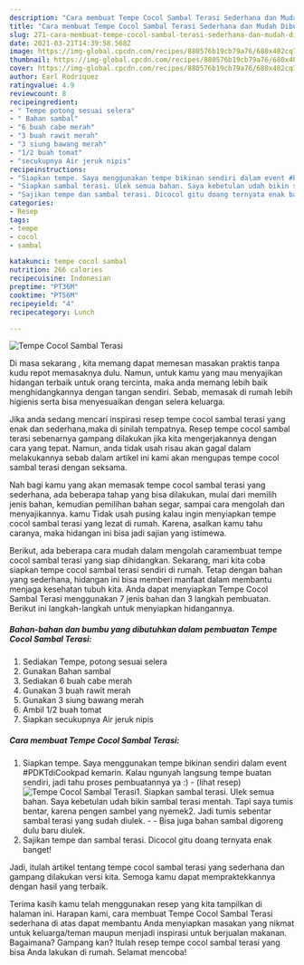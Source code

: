 ```yaml
---
description: "Cara membuat Tempe Cocol Sambal Terasi Sederhana dan Mudah Dibuat"
title: "Cara membuat Tempe Cocol Sambal Terasi Sederhana dan Mudah Dibuat"
slug: 271-cara-membuat-tempe-cocol-sambal-terasi-sederhana-dan-mudah-dibuat
date: 2021-03-21T14:39:58.568Z
image: https://img-global.cpcdn.com/recipes/880576b19cb79a76/680x482cq70/tempe-cocol-sambal-terasi-foto-resep-utama.jpg
thumbnail: https://img-global.cpcdn.com/recipes/880576b19cb79a76/680x482cq70/tempe-cocol-sambal-terasi-foto-resep-utama.jpg
cover: https://img-global.cpcdn.com/recipes/880576b19cb79a76/680x482cq70/tempe-cocol-sambal-terasi-foto-resep-utama.jpg
author: Earl Rodriquez
ratingvalue: 4.9
reviewcount: 8
recipeingredient:
- " Tempe potong sesuai selera"
- " Bahan sambal"
- "6 buah cabe merah"
- "3 buah rawit merah"
- "3 siung bawang merah"
- "1/2 buah tomat"
- "secukupnya Air jeruk nipis"
recipeinstructions:
- "Siapkan tempe. Saya menggunakan tempe bikinan sendiri dalam event #PDKTdiCookpad kemarin. Kalau ngunyah langsung tempe buatan sendiri, jadi tahu proses pembuatannya ya :)           (lihat resep)"
- "Siapkan sambal terasi. Ulek semua bahan. Saya kebetulan udah bikin sambal terasi mentah. Tapi saya tumis bentar, karena pengen sambel yang nyemek2. Jadi tumis sebentar sambal terasi yang sudah diulek.   Bisa juga bahan sambal digoreng dulu baru diulek."
- "Sajikan tempe dan sambal terasi. Dicocol gitu doang ternyata enak banget!"
categories:
- Resep
tags:
- tempe
- cocol
- sambal

katakunci: tempe cocol sambal 
nutrition: 266 calories
recipecuisine: Indonesian
preptime: "PT36M"
cooktime: "PT56M"
recipeyield: "4"
recipecategory: Lunch

---
```



![Tempe Cocol Sambal Terasi](https://img-global.cpcdn.com/recipes/880576b19cb79a76/680x482cq70/tempe-cocol-sambal-terasi-foto-resep-utama.jpg)

Di masa  sekarang , kita memang dapat memesan masakan praktis tanpa kudu repot memasaknya dulu. Namun, untuk kamu yang mau menyajikan hidangan terbaik untuk orang tercinta, maka anda memang lebih baik menghidangkannya dengan tangan sendiri. Sebab, memasak di rumah lebih higienis serta bisa menyesuaikan dengan selera keluarga.

Jika anda sedang mencari inspirasi resep tempe cocol sambal terasi yang enak dan sederhana,maka di sinilah tempatnya. Resep tempe cocol sambal terasi  sebenarnya gampang dilakukan jika kita mengerjakannya dengan cara yang tepat. Namun, anda tidak usah risau akan gagal dalam melakukannya 
sebab dalam artikel ini kami akan mengupas tempe cocol sambal terasi dengan seksama.  



Nah bagi kamu yang akan memasak tempe cocol sambal terasi yang sederhana, ada beberapa tahap yang bisa dilakukan, mulai dari memilih jenis bahan, kemudian pemilihan bahan segar, sampai cara mengolah dan menyajikannya. kamu Tidak usah pusing kalau ingin menyiapkan tempe cocol sambal terasi yang lezat di rumah. Karena, asalkan kamu  tahu caranya, maka hidangan ini bisa jadi sajian yang istimewa.

Berikut, ada beberapa cara mudah dalam mengolah caramembuat tempe cocol sambal terasi yang siap dihidangkan. Sekarang, mari kita coba siapkan tempe cocol sambal terasi sendiri di rumah. Tetap dengan bahan yang sederhana, hidangan ini bisa memberi manfaat dalam membantu menjaga kesehatan tubuh kita. Anda dapat menyiapkan Tempe Cocol Sambal Terasi menggunakan 7 jenis bahan dan 3 langkah pembuatan. Berikut ini langkah-langkah untuk menyiapkan hidangannya.

<!--inarticleads1-->

##### Bahan-bahan dan bumbu yang dibutuhkan dalam pembuatan Tempe Cocol Sambal Terasi:

1. Sediakan  Tempe, potong sesuai selera
1. Gunakan  Bahan sambal
1. Sediakan 6 buah cabe merah
1. Gunakan 3 buah rawit merah
1. Gunakan 3 siung bawang merah
1. Ambil 1/2 buah tomat
1. Siapkan secukupnya Air jeruk nipis




<!--inarticleads2-->

##### Cara membuat Tempe Cocol Sambal Terasi:

1. Siapkan tempe. Saya menggunakan tempe bikinan sendiri dalam event #PDKTdiCookpad kemarin. Kalau ngunyah langsung tempe buatan sendiri, jadi tahu proses pembuatannya ya :) -           (lihat resep)
<img src="https://img-global.cpcdn.com/steps/69e32bb8eaeecacb/160x128cq70/tempe-cocol-sambal-terasi-langkah-memasak-1-foto.jpg" alt="Tempe Cocol Sambal Terasi">1. Siapkan sambal terasi. Ulek semua bahan. Saya kebetulan udah bikin sambal terasi mentah. Tapi saya tumis bentar, karena pengen sambel yang nyemek2. Jadi tumis sebentar sambal terasi yang sudah diulek.  -  - Bisa juga bahan sambal digoreng dulu baru diulek.
1. Sajikan tempe dan sambal terasi. Dicocol gitu doang ternyata enak banget!




Jadi, itulah artikel tentang  tempe cocol sambal terasi  yang sederhana dan gampang dilakukan versi kita. Semoga kamu dapat mempraktekkannya dengan hasil yang terbaik. 

Terima kasih kamu telah menggunakan resep yang kita tampilkan di halaman ini. Harapan kami, cara membuat  Tempe Cocol Sambal Terasi sederhana di atas dapat membantu Anda menyiapkan masakan yang nikmat untuk keluarga/teman maupun menjadi inspirasi untuk berjualan makanan. Bagaimana? Gampang kan? Itulah resep tempe cocol sambal terasi yang bisa Anda lakukan di rumah. Selamat mencoba!

